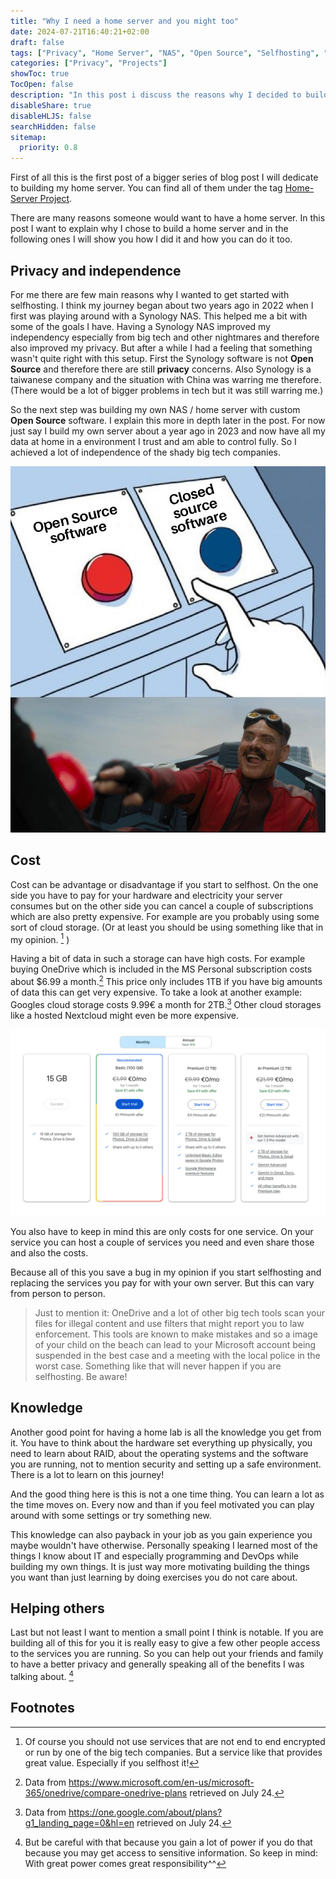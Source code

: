 ```yaml
---
title: "Why I need a home server and you might too"
date: 2024-07-21T16:40:21+02:00
draft: false
tags: ["Privacy", "Home Server", "NAS", "Open Source", "Selfhosting", "Home-Server Project"]
categories: ["Privacy", "Projects"]
showToc: true
TocOpen: false
description: "In this post i discuss the reasons why I decided to build a home server and talk about the advantages and disadvantages."
disableShare: true
disableHLJS: false
searchHidden: false
sitemap:
  priority: 0.8
---
```


First of all this is the first post of a bigger series of blog post I will dedicate to building my home server. You can find all of them under the tag [Home-Server Project](../../../tags/home-server-project/).

There are many reasons someone would want to have a home server. In this post I want to explain why I chose to build a home server and in the following ones I will show you how I did it and how you can do it too.

## Privacy and independence

For me there are few main reasons why I wanted to get started with selfhosting. I think my journey began about two years ago in 2022 when I first was playing around with a Synology NAS. This helped me a bit with some of the goals I have. Having a Synology NAS improved my independency especially from big tech and other nightmares and therefore also improved my privacy. But after a while I had a feeling that something wasn't quite right with this setup. First the Synology software is not **Open Source** and therefore there are still **privacy** concerns. Also Synology is a taiwanese company and the situation with China was warring me therefore. (There would be a lot of bigger problems in tech but it was still warring me.)

So the next step was building my own NAS / home server with custom **Open Source** software. I explain this more in depth later in the post. For now just say I build my own server about a year ago in 2023 and now have all my data at home in a environment I trust and am able to control fully. So I achieved a lot of independence of the shady big tech companies.

![A meme about open source and close source. Obviously always choosing open source.](openSourceMeme.jpg)

## Cost

Cost can be advantage or disadvantage if you start to selfhost. On the one side you have to pay for your hardware and electricity your server consumes but on the other side you can cancel a couple of subscriptions which are also pretty expensive. For example are you probably using some sort of cloud storage. (Or at least you should be using something like that in my opinion. [^shouldHaveCloudService] ) 

Having a bit of data in such a storage can have high costs. For example buying OneDrive which is included in the MS Personal subscription costs about $6.99 a month.[^oneDrivePrice] This price only includes 1TB if you have big amounts of data this can get very expensive. To take a look at another example: Googles cloud storage costs 9.99€ a month for 2TB.[^googleDrivePrice] Other cloud storages like a hosted Nextcloud might even be more expensive.

![Screenshot of the Google Drive prices](google-costs.png)

You also have to keep in mind this are only costs for one service. On your service you can host a couple of services you need and even share those and also the costs.

Because all of this you save a bug in my opinion if you start selfhosting and replacing the services you pay for with your own server. But this can vary from person to person.

> Just to mention it: OneDrive and a lot of other big tech tools scan your files for illegal content and use filters that might report you to law enforcement. This tools are known to make mistakes and so a image of your child on the beach can lead to your Microsoft account being suspended in the best case and a meeting with the local police in the worst case. Something like that will never happen if you are selfhosting. Be aware!

## Knowledge

Another good point for having a home lab is all the knowledge you get from it. You have to think about the hardware set everything up physically, you need to learn about RAID, about the operating systems and the software you are running, not to mention security and setting up a safe environment. There is a lot to learn on this journey!

And the good thing here is this is not a one time thing. You can learn a lot as the time moves on. Every now and than if you feel motivated you can play around with some settings or try something new.

This knowledge can also payback in your job as you gain experience you maybe wouldn't have otherwise. Personally speaking I learned most of the things I know about IT and especially programming and DevOps while building my own things. It is just way more motivating building the things you want than just learning by doing exercises you do not care about.

## Helping others

Last but not least I want to mention a small point I think is notable. If you are building all of this for you it is really easy to give a few other people access to the services you are running. So you can help out your friends and family to have a better privacy and generally speaking all of the benefits I was talking about. [^liabilityFriends]

## Footnotes

[^shouldHaveCloudService]: Of course you should not use services that are not end to end encrypted or run by one of the big tech companies. But a service like that provides great value. Especially if you selfhost it!
[^oneDrivePrice]: Data from <https://www.microsoft.com/en-us/microsoft-365/onedrive/compare-onedrive-plans> retrieved on July 24.
[^googleDrivePrice]: Data from <https://one.google.com/about/plans?g1_landing_page=0&hl=en> retrieved on July 24.
[^liabilityFriends]: But be careful with that because you gain a lot of power if you do that because you may get access to sensitive information. So keep in mind: With great power comes great responsibility^^
